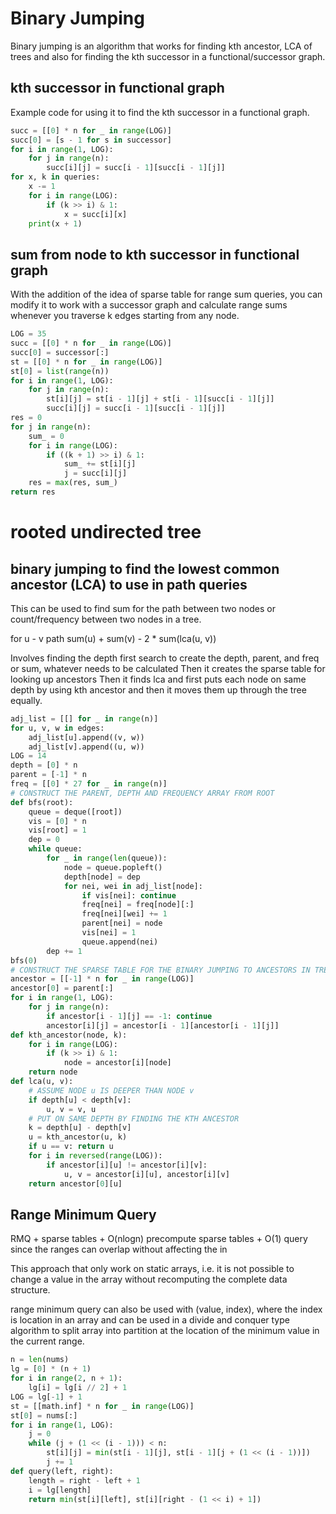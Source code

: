 # Binary Jumping

Binary jumping is an algorithm that works for finding kth ancestor, LCA of trees and also for finding the kth successor in a functional/successor graph.

## kth successor in functional graph

Example code for using it to find the kth successor in a functional graph. 

```py
succ = [[0] * n for _ in range(LOG)]
succ[0] = [s - 1 for s in successor]
for i in range(1, LOG):
    for j in range(n):
        succ[i][j] = succ[i - 1][succ[i - 1][j]]
for x, k in queries:
    x -= 1
    for i in range(LOG):
        if (k >> i) & 1:
            x = succ[i][x]
    print(x + 1)
```

## sum from node to kth successor in functional graph

With the addition of the idea of sparse table for range sum queries, you can modify it to work with a successor graph and calculate range sums whenever you traverse k edges starting from any node. 

```py
LOG = 35
succ = [[0] * n for _ in range(LOG)]
succ[0] = successor[:]
st = [[0] * n for _ in range(LOG)]
st[0] = list(range(n))
for i in range(1, LOG):
    for j in range(n):
        st[i][j] = st[i - 1][j] + st[i - 1][succ[i - 1][j]]
        succ[i][j] = succ[i - 1][succ[i - 1][j]]
res = 0
for j in range(n):
    sum_ = 0
    for i in range(LOG):
        if ((k + 1) >> i) & 1:
            sum_ += st[i][j]
            j = succ[i][j]
    res = max(res, sum_)
return res
```

# rooted undirected tree

## binary jumping to find the lowest common ancestor (LCA) to use in path queries

This can be used to find sum for the path between two nodes or count/frequency between two nodes in a tree.

for u - v path
sum(u) + sum(v) - 2 * sum(lca(u, v))

Involves finding the depth first search to create the depth, parent, and freq or sum, whatever needs to be calculated
Then it creates the sparse table for looking up ancestors
Then it finds lca and first puts each node on same depth by using kth ancestor and then it moves them up through the tree equally. 

```py
adj_list = [[] for _ in range(n)]
for u, v, w in edges:
    adj_list[u].append((v, w))
    adj_list[v].append((u, w))
LOG = 14
depth = [0] * n
parent = [-1] * n
freq = [[0] * 27 for _ in range(n)]
# CONSTRUCT THE PARENT, DEPTH AND FREQUENCY ARRAY FROM ROOT
def bfs(root):
    queue = deque([root])
    vis = [0] * n
    vis[root] = 1
    dep = 0
    while queue:
        for _ in range(len(queue)):
            node = queue.popleft()
            depth[node] = dep
            for nei, wei in adj_list[node]:
                if vis[nei]: continue
                freq[nei] = freq[node][:]
                freq[nei][wei] += 1
                parent[nei] = node
                vis[nei] = 1
                queue.append(nei)
        dep += 1
bfs(0)
# CONSTRUCT THE SPARSE TABLE FOR THE BINARY JUMPING TO ANCESTORS IN TREE
ancestor = [[-1] * n for _ in range(LOG)]
ancestor[0] = parent[:]
for i in range(1, LOG):
    for j in range(n):
        if ancestor[i - 1][j] == -1: continue
        ancestor[i][j] = ancestor[i - 1][ancestor[i - 1][j]]
def kth_ancestor(node, k):
    for i in range(LOG):
        if (k >> i) & 1:
            node = ancestor[i][node]
    return node
def lca(u, v):
    # ASSUME NODE u IS DEEPER THAN NODE v   
    if depth[u] < depth[v]:
        u, v = v, u
    # PUT ON SAME DEPTH BY FINDING THE KTH ANCESTOR
    k = depth[u] - depth[v]
    u = kth_ancestor(u, k)
    if u == v: return u
    for i in reversed(range(LOG)):
        if ancestor[i][u] != ancestor[i][v]:
            u, v = ancestor[i][u], ancestor[i][v]
    return ancestor[0][u]
```

## Range Minimum Query 

RMQ + sparse tables + O(nlogn) precompute sparse tables + O(1) query since the ranges can overlap without affecting the in

This approach that only work on static arrays, i.e. it is not possible to change a value in the array without recomputing the complete data structure.

range minimum query can also be used with (value, index), where the index is location in an array and can be used in a divide and conquer type algorithm to split array into partition at the location of the minimum value in the current range. 


```py
n = len(nums)
lg = [0] * (n + 1)
for i in range(2, n + 1):
    lg[i] = lg[i // 2] + 1
LOG = lg[-1] + 1
st = [[math.inf] * n for _ in range(LOG)]
st[0] = nums[:]
for i in range(1, LOG):
    j = 0
    while (j + (1 << (i - 1))) < n:
        st[i][j] = min(st[i - 1][j], st[i - 1][j + (1 << (i - 1))])
        j += 1
def query(left, right):
    length = right - left + 1
    i = lg[length]
    return min(st[i][left], st[i][right - (1 << i) + 1])
```